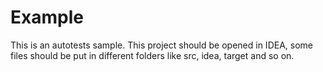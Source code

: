 # Example
This is an autotests sample.
This project should be opened in IDEA, some files should be put in different folders like src, idea, target and so on.
